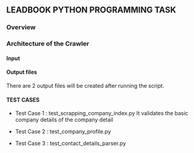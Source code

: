 ## LEADBOOK PYTHON PROGRAMMING TASK

### Overview


### Architecture of the Crawler

#### Input


#### Output files

There are 2 output files will be created after running the script. 



#### TEST CASES 

* Test Case 1 : test_scrapping_company_index.py
        It validates the basic company details of the company detail
        
* Test Case 2 : test_company_profile.py


* Test Case 3 : test_contact_details_parser.py

